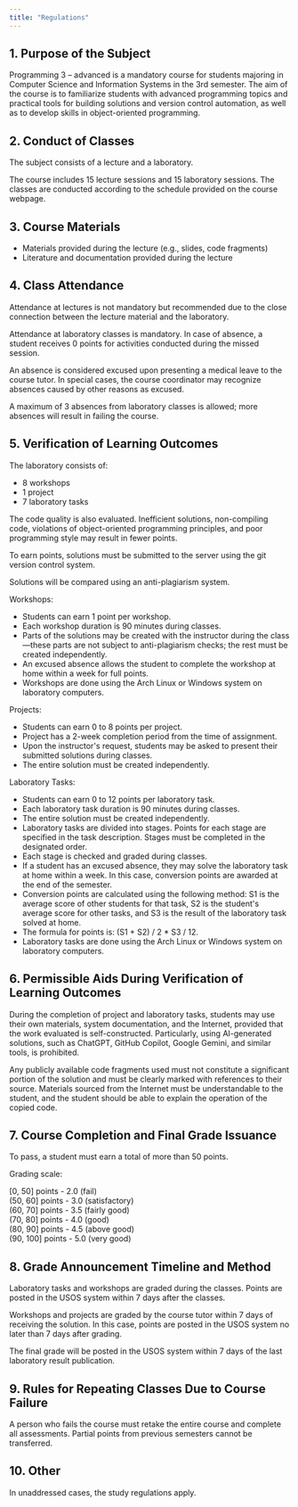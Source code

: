 ```yaml
---
title: "Regulations"
---
```


## 1. Purpose of the Subject

Programming 3 – advanced is a mandatory course for students majoring in Computer Science and Information Systems in the 3rd semester. The aim of the course is to familiarize students with advanced programming topics and practical tools for building solutions and version control automation, as well as to develop skills in object-oriented programming.

## 2. Conduct of Classes

The subject consists of a lecture and a laboratory.

The course includes 15 lecture sessions and 15 laboratory sessions. The classes are conducted according to the schedule provided on the course webpage.

## 3. Course Materials

- Materials provided during the lecture (e.g., slides, code fragments)
- Literature and documentation provided during the lecture

## 4. Class Attendance

Attendance at lectures is not mandatory but recommended due to the close connection between the lecture material and the laboratory.

Attendance at laboratory classes is mandatory. In case of absence, a student receives 0 points for activities conducted during the missed session.

An absence is considered excused upon presenting a medical leave to the course tutor. In special cases, the course coordinator may recognize absences caused by other reasons as excused.

A maximum of 3 absences from laboratory classes is allowed; more absences will result in failing the course.

## 5. Verification of Learning Outcomes

The laboratory consists of:
- 8 workshops
- 1 project
- 7 laboratory tasks

The code quality is also evaluated. Inefficient solutions, non-compiling code, violations of object-oriented programming principles, and poor programming style may result in fewer points.

To earn points, solutions must be submitted to the server using the git version control system.

Solutions will be compared using an anti-plagiarism system.

Workshops:

- Students can earn 1 point per workshop.
- Each workshop duration is 90 minutes during classes.
- Parts of the solutions may be created with the instructor during the class—these parts are not subject to anti-plagiarism checks; the rest must be created independently.
- An excused absence allows the student to complete the workshop at home within a week for full points.
- Workshops are done using the Arch Linux or Windows system on laboratory computers.

Projects:

- Students can earn 0 to 8 points per project.
- Project has a 2-week completion period from the time of assignment.
- Upon the instructor's request, students may be asked to present their submitted solutions during classes.
- The entire solution must be created independently.

Laboratory Tasks:

- Students can earn 0 to 12 points per laboratory task.
- Each laboratory task duration is 90 minutes during classes.
- The entire solution must be created independently.
- Laboratory tasks are divided into stages. Points for each stage are specified in the task description. Stages must be completed in the designated order.
- Each stage is checked and graded during classes.
- If a student has an excused absence, they may solve the laboratory task at home within a week. In this case, conversion points are awarded at the end of the semester.
- Conversion points are calculated using the following method: S1 is the average score of other students for that task, S2 is the student's average score for other tasks, and S3 is the result of the laboratory task solved at home.
- The formula for points is: (S1 + S2) / 2 * S3 / 12.
- Laboratory tasks are done using the Arch Linux or Windows system on laboratory computers.

## 6. Permissible Aids During Verification of Learning Outcomes

During the completion of project and laboratory tasks, students may use their own materials, system documentation, and the Internet, provided that the work evaluated is self-constructed. Particularly, using AI-generated solutions, such as ChatGPT, GitHub Copilot, Google Gemini, and similar tools, is prohibited.

Any publicly available code fragments used must not constitute a significant portion of the solution and must be clearly marked with references to their source. Materials sourced from the Internet must be understandable to the student, and the student should be able to explain the operation of the copied code.

## 7. Course Completion and Final Grade Issuance

To pass, a student must earn a total of more than 50 points.

Grading scale:

\[0, 50\] points - 2.0 (fail)  
\(50, 60\] points - 3.0 (satisfactory)  
\(60, 70\] points - 3.5 (fairly good)  
\(70, 80\] points - 4.0 (good)  
\(80, 90\] points - 4.5 (above good)  
\(90, 100\] points - 5.0 (very good)

## 8. Grade Announcement Timeline and Method

Laboratory tasks and workshops are graded during the classes. Points are posted in the USOS system within 7 days after the classes.

Workshops and projects are graded by the course tutor within 7 days of receiving the solution. In this case, points are posted in the USOS system no later than 7 days after grading.

The final grade will be posted in the USOS system within 7 days of the last laboratory result publication.

## 9. Rules for Repeating Classes Due to Course Failure

A person who fails the course must retake the entire course and complete all assessments. Partial points from previous semesters cannot be transferred.

## 10. Other

In unaddressed cases, the study regulations apply.
